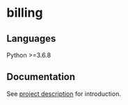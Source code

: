 # billing

## Languages
Python >=3.6.8

## Documentation
See [project description](docs/project_description.md) for introduction.


## 